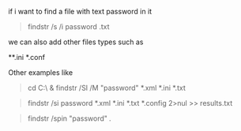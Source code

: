 if i want to find a file with text password in it

>findstr /s /i password .txt         

we can also add other files types such as

**.ini *.conf

Other examples like

>cd C:\ & findstr /SI /M "password" *.xml *.ini *.txt


>findstr /si password *.xml *.ini *.txt *.config 2>nul >> results.txt



>findstr /spin "password" *.*